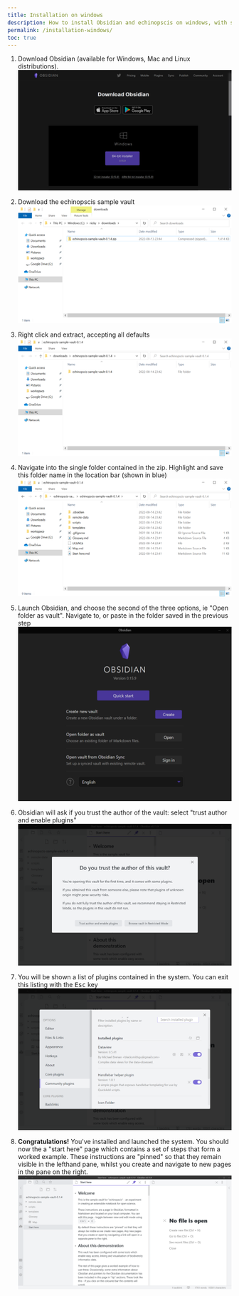 ```yaml
---
title: Installation on windows
description: How to install Obsidian and echinopscis on windows, with screenshots
permalink: /installation-windows/
toc: true
---
```


1. Download Obsidian (available for Windows, Mac and Linux distributions).
![Obsidian download page](/assets/images/install-01.png)

1. Download the echinopscis sample vault
![Obsidian download page](/assets/images/install-02.png)

1. Right click and extract, accepting all defaults
![Extracted ecinopscis sample vault](/assets/images/install-03.png)

1. Navigate into the single folder contained in the zip. Highlight and save this folder name in the location bar (shown in blue)
![Extracted ecinopscis sample vault - contents](/assets/images/install-04.png)

1. Launch Obsidian, and choose the second of the three options, ie "Open folder as vault". Navigate to, or paste in the folder saved in the previous step 
![Obsidian launch screen](/assets/images/install-06.png)

1. Obsidian will ask if you trust the author of the vault: select "trust author and enable plugins"
![Obsidian trust question](/assets/images/install-07.png)

1. You will be shown a list of plugins contained in the system. You can exit this listing with the <kbd>Esc</kbd> key
![Obsidian plugin listing](/assets/images/install-08.png)

1. **Congratulations!** You've installed and launched the system. You should now the a "start here" page which contains a set of steps that form a worked example. These instructions are "pinned" so that  they remain visible in the lefthand pane, whilst you create and navigate to new pages in the pane on the right. 
![echinopscis start here page](/assets/images/install-09.png)

